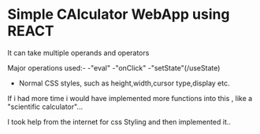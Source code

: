 # Simple CAlculator WebApp using REACT

It can take multiple operands and operators

Major operations used:-
-"eval"
-"onClick"
-"setState"(/useState)
- Normal CSS styles, such as
  height,width,cursor type,display etc.


If i had more time i would have implemented more functions into 
this , like a "scientific calculator"...

I took help from the internet for css Styling and then implemented it..
